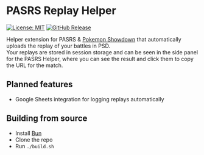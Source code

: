 # PASRS Replay Helper
[![License: MIT](https://img.shields.io/badge/License-MIT-yellow.svg)](https://opensource.org/licenses/MIT)
[![GitHub Release](https://img.shields.io/github/v/release/alchemistake/PASRS_helper)](https://github.com/alchemistake/PASRS_helper/releases)


Helper extension for PASRS & [Pokemon Showdown](https://play.pokemonshowdown.com/) that automatically uploads the replay of your battles in PSD.<br>
Your replays are stored in session storage and can be seen in the side panel for the PASRS Helper, where you can see the result and click them to copy the URL for the match.

## Planned features
- Google Sheets integration for logging replays automatically

## Building from source

- Install [Bun](https://bun.sh/)
- Clone the repo
- Run `./build.sh`
